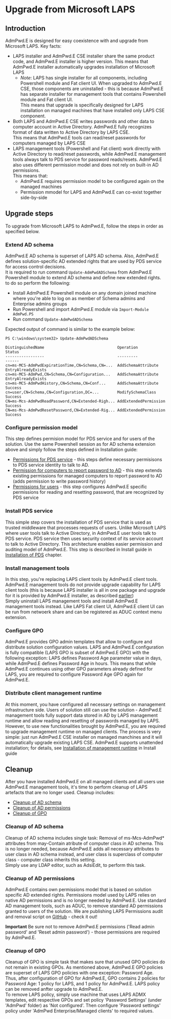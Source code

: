 # Upgrade from Microsoft LAPS
## Introduction
AdmPwd.E is designed for easy coexistence with and upgrade from Microsoft LAPS. Key facts:  
* LAPS installer and AdmPwd.E CSE installer share the same product code, and AdmPwd.E installer is higher version. This means that AdmPwd.E installer automatically upgrades installation of Microsoft LAPS
  * *Note*: LAPS has single installer for all components, including Powershell module and Fat client UI. When upgraded to AdmPwd.E CSE, those components are uninstalled - this is because AdmPwd.E has separate installer for management tools that contains Powershell module and Fat client UI.  
  This means that upgrade is specifically designed for LAPS installation on managed machines that have installed only LAPS CSE component.
* Both LAPS and AdmPwd.E CSE writes passwords and other data to computer account in Active Directory. AdmPwd.E fully recognizes format of data written to Active Directory by LAPS CSE. <br/>This means that AdmPwd.E tools can read/reset passwords for computers managed by LAPS CSE
* LAPS management tools (Powershell and Fat client) work directly with Active Directory to read/reset passwords, while AdmPwd.E management tools always talk to PDS service for password reads/resets. AdmPwd.E also uses different permission model and does not rely on built-in AD permissions.<br/>This means that:
  * AdmPwd.E requires permission model to be configured again on the managed machines
  * Permission mmodel for LAPS and AdmPwd.E can co-exist together side-by-side

## Upgrade steps
To upgrade from Microsoft LAPS to AdmPwd.E, follow the steps in order as specified below.
### Extend AD schema
AdmPwd.E AD schema is superset of LAPS AD schema. Also, AdmPwd.E defines solution-specific AD extended rights that are used by PDS service for access control decisions.  
It is required to run command `Update-AdmPwdADSchema` from AdmPwd.E Powershell module to extend AD schema and define new extended rights. to do so perform the following:
* Install AdmPwd.E Powershell module on any domain joined machine where you're able to log on as member of Schema admins and Enterprise admins groups
* Run Powershell and import AdmPwd.E module via `Import-Module AdmPwd.PS`
* Run command `Update-AdmPwdADSchema`

Expected output of command is similar to the example below:
```
PS C:\windows\system32> Update-AdmPwdADSchema

DistinguishedName                                Operation                 Status
-----------------                                ---------                 ------
cn=ms-MCS-AdmPwdExpirationTime,CN=Schema,CN=...  AddSchemaAttribute        EntryAlreadyExists
cn=ms-MCS-AdmPwd,CN=Schema,CN=Configuration...   AddSchemaAttribute        EntryAlreadyExists
cn=ms-MCS-AdmPwdHistory,CN=Schema,CN=Conf...     AddSchemaAttribute        Success
cn=user,CN=Schema,CN=Configuration,DC=...        ModifySchemaClass         Success
CN=ms-Mcs-AdmPwdReadPassword,CN=Extended-Righ... AddExtendedPermission     Success
CN=ms-Mcs-AdmPwdResetPassword,CN=Extended-Rig... AddExtendedPermission     Success

```
### Configure permission model
This step defines permision model for PDS service and for users of the solution. Use the same Powershell session as for AD schema extension above and simply follow the steps defined in Installation guide: 
* [Permissions for PDS service](Install.md#configuration-of-permissions-for-pds-service) - this steps define necessary permisisons to PDS service identity to talk to AD.
* [Permission for computers to report password to AD](Install.md#permissions-for-managed-computers-to-report-passwords-to-ad) - this step extends existing permissions for managed computers to report password to AD (adds permission to write password history)
* [Permissions for users](Install.md#configuration-of-permissions-for-users-of-the-solution) - this step configures AdmPwd.E specific permissions for reading and resetting password, that are recognized by PDS service

### Install PDS service
This simple step covers the installation of PDS service that is used as trusted middleware that processes requests of users. Unlike Microsoft LAPS where user tools talk to Active Directory, in AdmPwd.E user tools talk to PDS service. PDS service then uses security context of its service account to talk to Active Directory. This architecture enables easier permission and auditing model of AdmPwd.E.
This step is described in Install guide in [Installation of PDS](Install.md#installation-of-pds) chapter.

### Install management tools
In this step, you're replacing LAPS client tools by AdmPwd.E client tools. AdmPwd.E management tools do not provide upgrade capability for LAPS client tools (this is because LAPS installer is all in one package and upgrade for it is provided by AdmPwd.E installer, as described [earlier](#introduction))  
Simply uninstall LAPS management tools and install AdmPwd.E management tools instead. Like LAPS Fat client UI, AdmPwd.E client UI can be run from netwoerk share and can be registered as ADUC context menu extension.

### Configure GPO
AdmPwd.E provides GPO admin templates that allow to configure and distribute solution configuration values.
LAPS and AdmPwd.E configuration is fully compatible (LAPS GPO is subset of AdmPwd.E GPO) with the following exception: LAPS defines Password Age parameter value in days, while AdmPwd.E defines Password Age in hours. This means that while AdmPwd.E continues using other GPO parameters already defined for LAPS, you are required to configure Password Age GPO again for AdmPwd.E.

### Distribute client management runtime
At this moment, you have configured all necessary settings on management infrastructure side. Users of solution still can use the solution - AdmPwd.E management tools fully support data stored in AD by LAPS management runtime and allow reading and resetting of passwords managed by LAPS. However, to use new functionalities brought by AdmPwd.E, you are required to upgrade management runtime on managed clients.
The process is very simple: just run AdmPwd.E CSE installer on managed manchines and it will automatically upgrade existing LAPS CSE. AdmPwd.E supports unattended installation; for details, see [Installation of management runtime](Install.md#installation-of-management-runtime) in Install guide

## Cleanup
After you have installed AdmPwd.E on all managed clients and all users use AdmPwd.E management tools, it's time to perform cleanup of LAPS artefacts that are no longer used. Cleanup includes:
* [Cleanup of AD schema](#cleanup-of-ad-schema)
* [Cleanup of AD permissions](#cleanup-of-ad-permissions)
* [Cleanup of GPO](#cleanup-of-gpo)

### Cleanup of AD schema
Cleanup of AD schema includes single task: Removal of ms-Mcs-AdmPwd* attributes from may-Contain atribute of computer class in AD schema. This is no longer needed, because AdmPwd.E adds all necessary attributes to user class in AD schema instead, and user class is superclass of computer class - computer class inherits this setting.  
Simply use any LDAP editor, such as AdsiEdit, to perform this task.

### Cleanup of AD permissions
AdmPwd.E contains own permissions model that is based on solution specific AD extended rights. Permissions model used by LAPS relies on native AD permissions and is no longer needed by AdmPwd.E. Use standard AD management tools, such as ADUC, to remove standard AD permissions granted to users of the solution.
We are publishing LAPS Permissions audit and removal script on [GitHub](https://github.com/GreyCorbel/admpwd-e/blob/master/LAPSCleanup/LAPSCleanup.ps1) - check it out!

**Important** Be sure not to remove AdmPwd.E permissions ('Read admin password' and 'Reset admin password') - those permissions are required by AdmPwd.E.

### Cleanup of GPO
Cleanup of GPO is simple task that makes sure that unused GPO policies do not remain in existing GPOs. As mentioned above, AdmPwd.E GPO policies are superset of LAPS GPO policies with one exception: Password Age. Thus, after configuration of GPO for AdmPwd.E, GPO contains 2 policies for Password Age: 1 policy for LAPS, and 1 policy for AdmPwd.E. LAPS policy can be removed anfter upgrade to AdmPwd.E.  
To remove LAPS policy, simply use machine that uses LAPS ADMX templates, edit respective GPOs and set policy 'Password Settings' (under 'AdmPwd' folder) as 'Not configured'.
Then configure 'Password settings' policy under 'AdmPwd Enterprise/Managed clients' to required values.